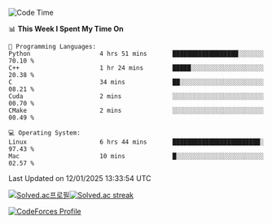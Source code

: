 
<!--START_SECTION:waka-->
![Code Time](http://img.shields.io/badge/Code%20Time-3%2C722%20hrs%2021%20mins-blue)

📊 **This Week I Spent My Time On** 

```text
💬 Programming Languages: 
Python                   4 hrs 51 mins       ██████████████████░░░░░░░   70.10 % 
C++                      1 hr 24 mins        █████░░░░░░░░░░░░░░░░░░░░   20.38 % 
C                        34 mins             ██░░░░░░░░░░░░░░░░░░░░░░░   08.21 % 
Cuda                     2 mins              ░░░░░░░░░░░░░░░░░░░░░░░░░   00.70 % 
CMake                    2 mins              ░░░░░░░░░░░░░░░░░░░░░░░░░   00.49 % 

💻 Operating System: 
Linux                    6 hrs 44 mins       ████████████████████████░   97.43 % 
Mac                      10 mins             █░░░░░░░░░░░░░░░░░░░░░░░░   02.57 % 
```


 Last Updated on 12/01/2025 13:33:54 UTC
<!--END_SECTION:waka-->


[![Solved.ac프로필](http://mazassumnida.wtf/api/generate_badge?boj=hckim96)](https://solved.ac/hckim96)[![Solved.ac streak](http://mazandi.herokuapp.com/api?handle=hckim96&theme=dark)](https://solved.ac/hckim96)


[![CodeForces Profile](https://cf.leed.at?id=hckim96)](https://codeforces.com/profile/hckim96)

